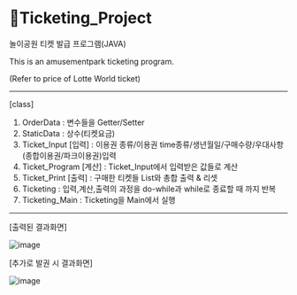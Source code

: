 # 🎠Ticketing_Project
놀이공원 티켓 발급 프로그램(JAVA)

This is an amusementpark ticketing program.

(Refer to price of Lotte World ticket)

---------------------------------------------

[class]


1. OrderData : 변수들을 Getter/Setter
2. StaticData : 상수(티켓요금) 
3. Ticket_Input [입력] : 이용권 종류/이용권 time종류/생년월일/구매수량/우대사항(종합이용권/파크이용권)입력
4. Ticket_Program [계산] : Ticket_Input에서 입력받은 값들로 계산
5. Ticket_Print [출력] : 구매한 티켓들 List와 총합 출력 & 리셋
6. Ticketing : 입력,계산,출력의 과정을 do-while과 while로 종료할 때 까지 반복
7. Ticketing_Main : Ticketing을 Main에서 실행

----------------------------------------------
[출력된 결과화면]

![image](https://user-images.githubusercontent.com/92166889/164578030-a8c00b7a-5e48-4cc9-9edf-9143ce5be265.png)

[추가로 발권 시 결과화면]

![image](https://user-images.githubusercontent.com/92166889/164578687-1829afb3-c997-42b6-b949-1e217c7941ed.png)



